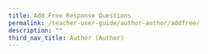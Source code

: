 ```yaml
---
title: Add Free Response Questions
permalink: /teacher-user-guide/author-author/addfree/
description: ""
third_nav_title: Author (Author)
---
```

